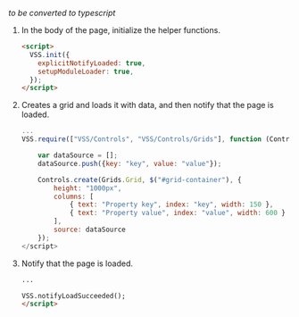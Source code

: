 _to be converted to typescript_

1. In the body of the page, initialize the helper functions.

   ```html
   <script>
     VSS.init({
       explicitNotifyLoaded: true,
       setupModuleLoader: true,
     });
   </script>
   ```

1. Creates a grid and loads it with data, and then notify that the page is loaded.

   ```javascript
   ...
   VSS.require(["VSS/Controls", "VSS/Controls/Grids"], function (Controls, Grids) {

       var dataSource = [];
       dataSource.push({key: "key", value: "value"});

       Controls.create(Grids.Grid, $("#grid-container"), {
           height: "1000px",
           columns: [
               { text: "Property key", index: "key", width: 150 },
               { text: "Property value", index: "value", width: 600 }
           ],
           source: dataSource
       });
   </script>
   ```

1. Notify that the page is loaded.

   ```html
   ...

   VSS.notifyLoadSucceeded();
   </script>
   ```
